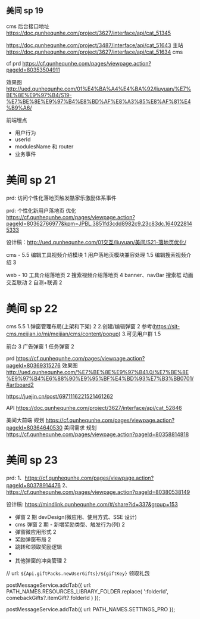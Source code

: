 ## 美间 sp 19

cms 后台接口地址 https://doc.qunhequnhe.com/project/3627/interface/api/cat_51345

https://doc.qunhequnhe.com/project/3487/interface/api/cat_51643 主站
https://doc.qunhequnhe.com/project/3627/interface/api/cat_51634 cms

cf prd https://cf.qunhequnhe.com/pages/viewpage.action?pageId=80353504911

效果图 http://ued.qunhequnhe.com/01%E4%BA%A4%E4%BA%92/liuyuan/%E7%BE%8E%E9%97%B4/S19-%E7%BE%8E%E9%97%B4%E8%BD%AF%E8%A3%85%E8%AF%81%E4%B9%A6/

前端埋点

- 用户行为
- userId
- modulesName 和 router
- 业务事件

# 美间 sp 21

prd: 访问个性化落地页触发酷家乐激励体系事件

prd: 个性化新用户落地页 优化 https://cf.qunhequnhe.com/pages/viewpage.action?pageId=80362766977&kpm=JPBL.3851fd3cdd8982c9.23c83dc.1640228145333

设计稿：http://ued.qunhequnhe.com/01交互/liuyuan/美间/S21-落地页优化/

cms - 5.5
编辑工具视频介绍模块 1
用户落地页模块兼容处理 1.5
编辑搜索视频介绍 3

web - 10
工具介绍落地页 2
搜索视频介绍落地页 4
banner、navBar 搜索框 动画交互联动 2
自测+联调 2

# 美间 sp 22

cms 5.5 1.弹窗管理布局(上架和下架) 2 2.创建/编辑弹窗 2 参考(https://sit-cms.meijian.io/mj/meijian/cms/content/popup) 3.可见用户群 1.5

前台 3
广告弹窗 1
任务弹窗 2

prd https://cf.qunhequnhe.com/pages/viewpage.action?pageId=80369315276
效果图 http://ued.qunhequnhe.com/%E7%BE%8E%E9%97%B41.0/%E7%BE%8E%E9%97%B4%E6%88%90%E9%95%BF%E4%BD%93%E7%B3%BB0701/#artboard2

https://juejin.cn/post/6971116221521461262

API https://doc.qunhequnhe.com/project/3627/interface/api/cat_52846

美间大前端 规划 https://cf.qunhequnhe.com/pages/viewpage.action?pageId=80364640530
美间需求 规划 https://cf.qunhequnhe.com/pages/viewpage.action?pageId=80358814818

# 美间 sp 23

prd:
1、https://cf.qunhequnhe.com/pages/viewpage.action?pageId=80378914476
2、https://cf.qunhequnhe.com/pages/viewpage.action?pageId=80380538149

设计稿: https://mindlink.qunhequnhe.com/#/share?id=337&group=153

- 弹窗 2 期 devDesign(微应用、使用方式、SSE 设计)
- cms 弹窗 2 期 - 新增奖励类型、触发行为(列) 2
- 弹窗微应用形式 2
- 奖励弹窗布局 2
- 跳转和领取奖励逻辑
-
- 其他弹窗的冲突管理 2

// url: `${Api.giftPacks.newUserGifts}/${giftKey}` 领取礼包

postMessageService.addTab({
    url: PATH_NAMES.RESOURCES_LIBRARY_FOLDER.replace(
    ':folderId',
    comebackGifts?.itemGift?.folderId
    )
});

<!-- 会员中心 -->

postMessageService.addTab({ url: PATH_NAMES.SETTINGS_PRO });




